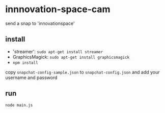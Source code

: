 # innnovation-space-cam

send a snap to 'innovationspace'

## install

+ 'streamer': `sudo apt-get install streamer`
+ GraphicsMagick: `sudo apt-get install graphicsmagick`
+ `npm install`

copy `snapchat-config-sample.json` to `snapchat-config.json` and add your username and password

## run

`node main.js`